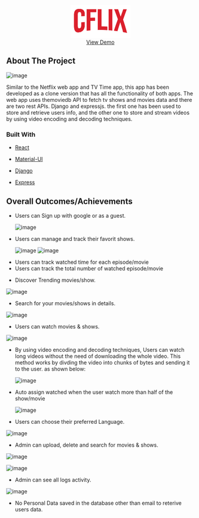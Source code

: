 <!-- PROJECT LOGO -->
<br />
<p align="center">
  <a href="https://github.com/othneildrew/Best-README-Template">
    <img src="CFlix-React/src/FlixComponents/Icons/CFlix.png" alt="CFlix Logo">
  </a>
  
  <br />
    <a href="https://CFlixapp.xyz">View Demo</a>

  <!-- ABOUT THE PROJECT -->
## About The Project
![image](https://user-images.githubusercontent.com/58237246/133517563-a9b021a4-651d-4e1b-8594-3fe6b4bdf854.png)


Similar to the Netflix web app and TV Time app, this app has been developed as a clone version that has all the functionality of both apps. The web app uses themoviedb API to fetch tv shows and movies data and there are two rest APIs. Django and expressjs. the first one has been used to store and retrieve users info, and the other one to store and stream videos by using video encoding and decoding techniques.
  
### Built With

* [React](https://ar.reactjs.org)
* [Material-UI](https://material-ui.com)
* [Django](https://www.djangoproject.com)
* [Express](https://expressjs.com)

    <!-- Outcomes -->
## Overall Outcomes/Achievements
  
* Users can Sign up with google or as a guest.
  
  ![image](https://user-images.githubusercontent.com/58237246/133524375-9e711a1b-090f-4425-8b5f-3c8926246f8a.png)

* Users can manage and track their favorit shows.
  
  ![image](https://user-images.githubusercontent.com/58237246/133523971-410786c4-fff9-4fa1-ba10-874503503464.png)
  ![image](https://user-images.githubusercontent.com/58237246/133524191-b89f1555-5744-499d-a44f-72e64a022adf.png)

<ul>
  <li>Users can track watched time for each episode/movie</li>
  
  <li>Users can track the total number of watched episode/movie</li>
</ul>


* Discover Trending movies/show.

![image](https://user-images.githubusercontent.com/58237246/133525368-8ceed984-bfa9-4061-bfb2-87c4f006d89d.png)

* Search for your movies/shows in details.

![image](https://user-images.githubusercontent.com/58237246/133525456-695179e1-0915-4b89-af6e-b0d1c1055115.png)


* Users can watch movies & shows.

![image](https://user-images.githubusercontent.com/58237246/133526249-9900aa23-050a-41ae-94f3-013d7095591a.png)


<ul>
  <li> By using video encoding and decoding techniques, Users can watch long videos without the need of downloading the whole video. This method works by divding the video into chunks of bytes and sending it to the user. as shown below:</li>
  
  ![image](https://user-images.githubusercontent.com/58237246/133526167-dc5104ab-fbd2-49cd-a443-1ac82c3479fd.png)
  
  <li> Auto assign watched when the user watch more than half of the show/movie</li>
  
  ![image](https://user-images.githubusercontent.com/58237246/133526355-3080b76c-573a-410c-a2b9-83672e5c28cf.png)
  
</ul>


* Users can choose their preferred Language.

![image](https://user-images.githubusercontent.com/58237246/133526380-ff85e574-944d-457f-a7c9-bb356166a10e.png)


* Admin can upload, delete and search for movies & shows.

![image](https://user-images.githubusercontent.com/58237246/133527164-a0f45718-a8ba-49de-81b3-267680de85df.png)

![image](https://user-images.githubusercontent.com/58237246/133528572-3880d8a1-9d71-4887-8cad-61f9d0470862.png)


* Admin can see all logs activity.

![image](https://user-images.githubusercontent.com/58237246/133527812-16d0c394-ecc5-4f10-af5f-653194e33ebc.png)


* No Personal Data saved in the database other than email to reterive users data.
